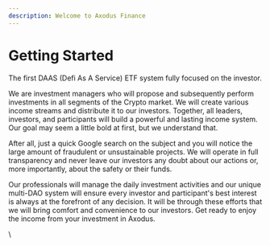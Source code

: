 ```yaml
---
description: Welcome to Axodus Finance
---
```


# Getting Started

The first DAAS (Defi As A Service) ETF system fully focused on the investor.

We are investment managers who will propose and subsequently perform investments in all segments of the Crypto market. We will create various income streams and distribute it to our investors. Together, all leaders, investors, and participants will build a powerful and lasting income system. Our goal may seem a little bold at first, but we understand that.

&#x20;

After all, just a quick Google search on the subject and you will notice the large amount of fraudulent or unsustainable projects. We will operate in full transparency and never leave our investors any doubt about our actions or, more importantly, about the safety or their funds.

Our professionals will manage the daily investment activities and our unique multi-DAO system will ensure every investor and participant's best interest is always at the forefront of any decision. It will be through these efforts that we will bring comfort and convenience to our investors. Get ready to enjoy the income from your investment in Axodus.

\
